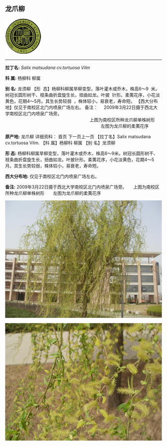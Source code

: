 ## 龙爪柳

![西北大学校园网络植物志](../JPG/nwu.gif)

---

**拉丁名:**  _Salix matsudana cv.tortuosa Vilm_

**科 属:** 杨柳科 柳属

**别 名:** 龙须柳
【形  态】杨柳科柳属旱柳变型，落叶灌木或乔木，株高6～9
 米。树冠长圆形树干、枝条曲折盘旋生长，扭曲如龙。叶披
 针形。柔荑花序，小花淡黄色，花期4～5月。其生长势较弱
 ，株体较小，易衰老，寿命短。
【西大分布地】仅见于南校区北门内喷泉广场左右。
备注：
    2009年3月22日摄于西北大学南校区北门内喷泉广场旁。
　
　
                                                                   
                                                                     上图为南校区所种龙爪柳单株树形
　
　
                                                                     左图为龙爪柳的柔荑花序
　
　

**原产地:** 龙爪柳
详细资料： 首页 下一页上一页 
【拉丁名】Salix matsudana cv.tortuosa Vilm.
【科 属】杨柳科 柳属
【别 名】龙须柳

**形  态:** 杨柳科柳属旱柳变型，落叶灌木或乔木，株高6～9米。树冠长圆形树干、枝条曲折盘旋生长，扭曲如龙。叶披针形。柔荑花序，小花淡黄色，花期4～5月。其生长势较弱，株体较小，易衰老，寿命短。

**西大分布地:** 仅见于南校区北门内喷泉广场左右。

**备注:** 2009年3月22日摄于西北大学南校区北门内喷泉广场旁。　　上图为南校区所种龙爪柳单株树形　　左图为龙爪柳的柔荑花序　　

![龙爪柳](../JPG/龙爪柳1.JPG) 

![龙爪柳](../JPG/龙爪柳2.JPG) 


